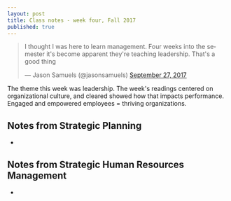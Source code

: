 ```yaml
---
layout: post
title: Class notes - week four, Fall 2017
published: true
---
```

<blockquote class="twitter-tweet" data-lang="en"><p lang="en" dir="ltr">I thought I was here to learn management. Four weeks into the semester it&#39;s become apparent they&#39;re teaching leadership. That&#39;s a good thing</p>&mdash; Jason Samuels (@jasonsamuels) <a href="https://twitter.com/jasonsamuels/status/913173955594395648?ref_src=twsrc%5Etfw">September 27, 2017</a></blockquote>
<script async src="//platform.twitter.com/widgets.js" charset="utf-8"></script>

The theme this week was leadership. The week's readings centered on organizational culture, and cleared showed how that impacts performance. Engaged and empowered employees = thriving organizations.

## Notes from Strategic Planning

* 

## Notes from Strategic Human Resources Management

*
